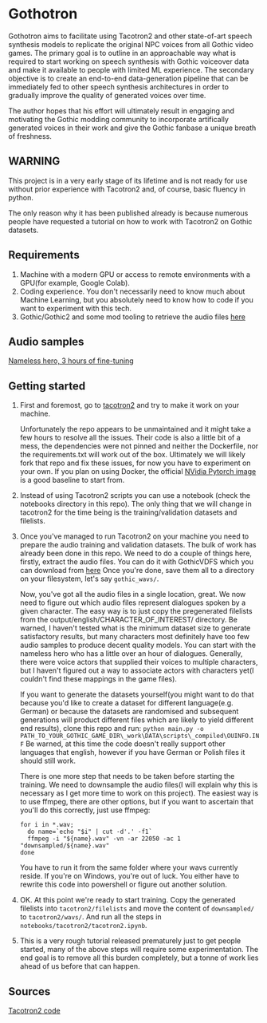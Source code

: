 # Gothotron

Gothotron aims to facilitate using Tacotron2 and other state-of-art speech synthesis models to replicate the original NPC voices from all Gothic video games. The primary goal is to outline in an approachable way what is required to start working on speech synthesis with Gothic voiceover data and make it available to people with limited ML experience. The secondary objective is to create an end-to-end data-generation pipeline that can be immediately fed to other speech synthesis architectures in order to gradually improve the quality of generated voices over time.

The author hopes that his effort will ultimately result in engaging and motivating the Gothic modding community to incorporate artifically generated voices in their work and give the Gothic fanbase a unique breath of freshness. 

##  WARNING

This project is in a very early stage of its lifetime and is not ready for use without prior experience with Tacotron2 and, of course, basic fluency in python.

The only reason why it has been published already is because numerous people have requested a tutorial on how to work with Tacotron2 on Gothic datasets.

## Requirements

1. Machine with a modern GPU or access to remote environments with a GPU(for example, Google Colab). 
2. Coding experience. You don't necessarily need to know much about Machine Learning, but you absolutely need to know how to code if you want to experiment with this tech.
3. Gothic/Gothic2 and some mod tooling to retrieve the audio files [here](https://www.worldofgothic.de/dl/download_104.htm)

## Audio samples

[Nameless hero, 3 hours of fine-tuning](https://soundcloud.com/victori-w/sets/gothic-nameless-hero-reads-famous-quotes-ai-trained-model)

## Getting started

1. First and foremost, go to [tacotron2](https://github.com/NVIDIA/tacotron2) and try to make it work on your machine.

    Unfortunately the repo appears to be unmaintained and it might take a few hours to resolve all the issues. 
Their code is also a little bit of a mess, the dependencies were not pinned and neither the Dockerfile, nor the requirements.txt will work out of the box.
Ultimately we will likely fork that repo and fix these issues, for now you have to experiment on your own.
If you plan on using Docker, the official [NVidia Pytorch image](nvcr.io/nvidia/pytorch:20.08-py3) is a good baseline to start from.

2. Instead of using Tacotron2 scripts you can use a notebook (check the notebooks directory in this repo). 
   The only thing that we will change in tacotron2 for the time being is the training/validation datasets and filelists.

3. Once you've managed to run Tacotron2 on your machine you need to prepare the audio training and validation datasets. The bulk of work has already been done in this repo.
   We need to do a couple of things here, firstly, extract the audio files. You can do it with GothicVDFS which you can download from [here](https://worldofplayers.de)
   Once you're done, save them all to a directory on your filesystem, let's say `gothic_wavs/`.
   
   Now, you've got all the audio files in a single location, great. We now need to figure out which audio files represent dialogues spoken by a given character.
   The easy way is to just copy the pregenerated filelists from the output/english/CHARACTER_OF_INTEREST/ directory. 
   Be warned, I haven't tested what is the minimum dataset size to generate satisfactory results, 
   but many characters most definitely have too few audio samples to produce decent quality models. You can start with the nameless hero who has a little over an hour of dialogues.
   Generally, there were voice actors that supplied their voices to multiple characters, but I haven't figured out a way to associate actors with characters yet(I couldn't find these mappings in the game files).
   
   If you want to generate the datasets yourself(you might want to do that because you'd like to create a dataset for different language(e.g. German) or because the datasets are randomised and subsequent generations will product different files which are likely to yield different end results), clone this repo and run:
   `python main.py -o PATH_TO_YOUR_GOTHIC_GAME_DIR\_work\DATA\scripts\_compiled\OUINFO.INF`
   Be warned, at this time the code doesn't really support other languages that english, however if you have German or Polish files it should still work.
   
   There is one more step that needs to be taken before starting the training. We need to downsample the audio files(I will explain why this is necessary as I get more time to work on this project).
   The easiest way is to use ffmpeg, there are other options, but if you want to ascertain that you'll do this correctly, just use ffmpeg:
    ```
   for i in *.wav;
      do name=`echo "$i" | cut -d'.' -f1`
      ffmpeg -i "${name}.wav" -vn -ar 22050 -ac 1 "downsampled/${name}.wav"
   done 
    ```
   You have to run it from the same folder where your wavs currently reside. 
   If you're on Windows, you're out of luck. You either have to rewrite this code into powershell or figure out another solution.
   
4. OK. At this point we're ready to start training. Copy the generated filelists into `tacotron2/filelists` and move the content of `downsampled/` to `tacotron2/wavs/`.
   And run all the steps in `notebooks/tacotron2/tacotron2.ipynb`.

5. This is a very rough tutorial released prematurely just to get people started, many of the above steps will require some experimentation. The end goal is to remove all this burden completely, but a tonne of work lies ahead of us before that can happen.

## Sources
[Tacotron2 code](https://github.com/NVIDIA/tacotron2)